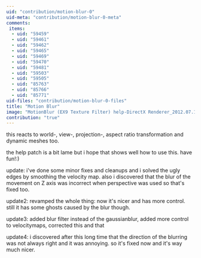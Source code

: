 ```yaml
---
uid: "contribution/motion-blur-0"
uid-meta: "contribution/motion-blur-0-meta"
comments: 
 items: 
  - uid: "59459"
  - uid: "59461"
  - uid: "59462"
  - uid: "59465"
  - uid: "59469"
  - uid: "59470"
  - uid: "59481"
  - uid: "59503"
  - uid: "59505"
  - uid: "85763"
  - uid: "85766"
  - uid: "85771"
uid-files: "contribution/motion-blur-0-files"
title: "Motion Blur"
image: "MotionBlur (EX9 Texture Filter) help-DirectX Renderer_2012.07.17-03.50.41.png"
contribution: "true"
---
```


this reacts to world-, view-, projection-, aspect ratio transformation and dynamic meshes too.

the help patch is a bit lame but i hope that shows well how to use this.
have fun!:)

update:
i've done some minor fixes and cleanups and i solved the ugly edges by smoothing the velocity map. also i discovered that the blur of the movement on Z axis was incorrect when perspective was used so that's fixed too.

update2:
revamped the whole thing: now it's nicer and has more control. still it has some ghosts caused by the blur though.

update3:
added blur filter instead of the gaussianblur, added more control to velocitymaps, corrected this and that

update4:
i discovered after this long time that the direction of the blurring was not always right and it was annoying. so it's fixed now and it's way much nicer.